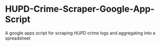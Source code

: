 # HUPD-Crime-Scraper-Google-App-Script
A google apps script for scraping HUPD crime logs and aggregating into a spreadsheet
